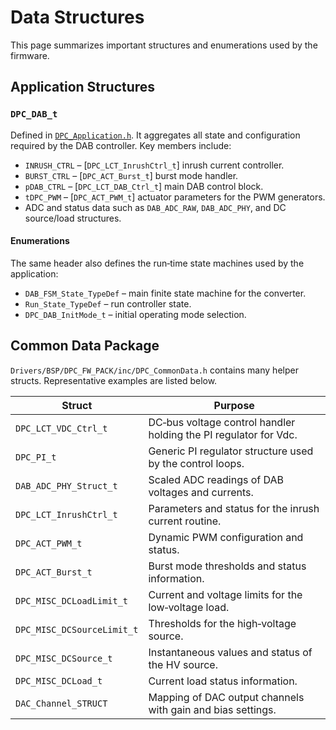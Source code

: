 # Data Structures

This page summarizes important structures and enumerations used by the firmware.

## Application Structures

### `DPC_DAB_t`
Defined in [`DPC_Application.h`](../DPC_DAB/App/DPC_Application.h). It aggregates
all state and configuration required by the DAB controller. Key members include:

- `INRUSH_CTRL` – [`DPC_LCT_InrushCtrl_t`] inrush current controller.
- `BURST_CTRL` – [`DPC_ACT_Burst_t`] burst mode handler.
- `pDAB_CTRL` – [`DPC_LCT_DAB_Ctrl_t`] main DAB control block.
- `tDPC_PWM` – [`DPC_ACT_PWM_t`] actuator parameters for the PWM generators.
- ADC and status data such as `DAB_ADC_RAW`, `DAB_ADC_PHY`, and DC source/load
  structures.

#### Enumerations

The same header also defines the run‑time state machines used by the
application:

- `DAB_FSM_State_TypeDef` – main finite state machine for the converter.
- `Run_State_TypeDef` – run controller state.
- `DPC_DAB_InitMode_t` – initial operating mode selection.

## Common Data Package

`Drivers/BSP/DPC_FW_PACK/inc/DPC_CommonData.h` contains many helper structs.
Representative examples are listed below.

| Struct | Purpose |
|-------|---------|
| `DPC_LCT_VDC_Ctrl_t` | DC‑bus voltage control handler holding the PI regulator for Vdc. |
| `DPC_PI_t` | Generic PI regulator structure used by the control loops. |
| `DAB_ADC_PHY_Struct_t` | Scaled ADC readings of DAB voltages and currents. |
| `DPC_LCT_InrushCtrl_t` | Parameters and status for the inrush current routine. |
| `DPC_ACT_PWM_t` | Dynamic PWM configuration and status. |
| `DPC_ACT_Burst_t` | Burst mode thresholds and status information. |
| `DPC_MISC_DCLoadLimit_t` | Current and voltage limits for the low‑voltage load. |
| `DPC_MISC_DCSourceLimit_t` | Thresholds for the high‑voltage source. |
| `DPC_MISC_DCSource_t` | Instantaneous values and status of the HV source. |
| `DPC_MISC_DCLoad_t` | Current load status information. |
| `DAC_Channel_STRUCT` | Mapping of DAC output channels with gain and bias settings. |

